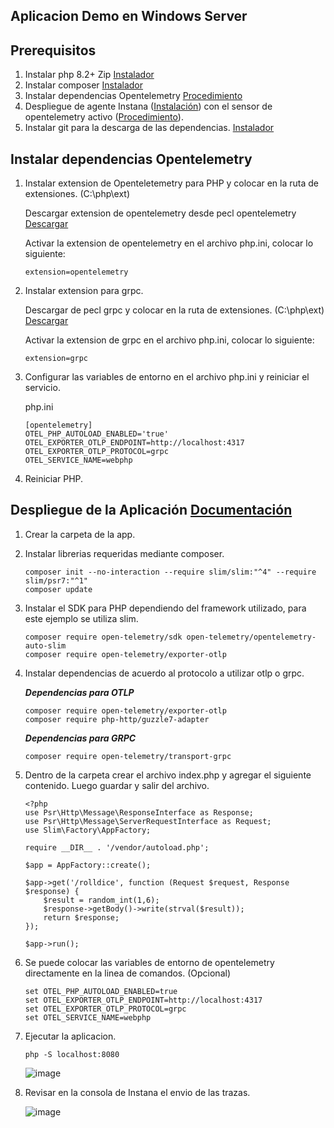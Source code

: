 ## Aplicacion Demo en Windows Server

## Prerequisitos

1. Instalar php 8.2+ Zip [Instalador](https://windows.php.net/download/)
2. Instalar composer [Instalador](https://getcomposer.org/download/)
3. Instalar dependencias Opentelemetry [Procedimiento](#instalar-dependencias-opentelemetry)
4. Despliegue de agente Instana ([Instalación](https://github.com/juan-conde-21/Instalacion-Agente-Instana/blob/main/README.md)) con el sensor de opentelemetry activo ([Procedimiento](https://github.com/juan-conde-21/Instalacion-Agente-Instana/blob/main/Sensores/Opentelemetry.md)).
5. Instalar git para la descarga de las dependencias. [Instalador](https://git-scm.com/downloads/win)

## Instalar dependencias Opentelemetry 

1. Instalar extension de Openteletemetry para PHP y colocar en la ruta de extensiones. (C:\php\ext)

    Descargar extension de opentelemetry desde pecl opentelemetry [Descargar](https://pecl.php.net/package/opentelemetry)

    Activar la extension de opentelemetry en el archivo php.ini, colocar lo siguiente:
   
       extension=opentelemetry

2. Instalar extension para grpc.

   Descargar de pecl grpc y colocar en la ruta de extensiones. (C:\php\ext) [Descargar](https://pecl.php.net/package/gRPC)

   Activar la extension de grpc en el archivo php.ini, colocar lo siguiente:
   
       extension=grpc

3. Configurar las variables de entorno en el archivo php.ini y reiniciar el servicio.

   php.ini

       [opentelemetry]
       OTEL_PHP_AUTOLOAD_ENABLED='true'
       OTEL_EXPORTER_OTLP_ENDPOINT=http://localhost:4317
       OTEL_EXPORTER_OTLP_PROTOCOL=grpc
       OTEL_SERVICE_NAME=webphp

4. Reiniciar PHP.


## Despliegue de la Aplicación [Documentación](https://opentelemetry.io/docs/languages/php/getting-started/)

1. Crear la carpeta de la app.

2. Instalar librerias requeridas mediante composer.

       composer init --no-interaction --require slim/slim:"^4" --require slim/psr7:"^1"
       composer update

3. Instalar el SDK para PHP dependiendo del framework utilizado, para este ejemplo se utiliza slim.

       composer require open-telemetry/sdk open-telemetry/opentelemetry-auto-slim
       composer require open-telemetry/exporter-otlp

4. Instalar dependencias de acuerdo al protocolo a utilizar otlp o grpc.

   ***Dependencias para OTLP***

       composer require open-telemetry/exporter-otlp
       composer require php-http/guzzle7-adapter

   ***Dependencias para GRPC***

       composer require open-telemetry/transport-grpc

5. Dentro de la carpeta crear el archivo index.php y agregar el siguiente contenido. Luego guardar y salir del archivo.

       <?php
       use Psr\Http\Message\ResponseInterface as Response;
       use Psr\Http\Message\ServerRequestInterface as Request;
       use Slim\Factory\AppFactory;
        
       require __DIR__ . '/vendor/autoload.php';
        
       $app = AppFactory::create();
        
       $app->get('/rolldice', function (Request $request, Response $response) {
           $result = random_int(1,6);
           $response->getBody()->write(strval($result));
           return $response;
       });
        
       $app->run();

6. Se puede colocar las variables de entorno de opentelemetry directamente en la linea de comandos. (Opcional)
   
       set OTEL_PHP_AUTOLOAD_ENABLED=true
       set OTEL_EXPORTER_OTLP_ENDPOINT=http://localhost:4317
       set OTEL_EXPORTER_OTLP_PROTOCOL=grpc
       set OTEL_SERVICE_NAME=webphp

7. Ejecutar la aplicacion.

       php -S localhost:8080

   ![image](https://github.com/user-attachments/assets/6d72b890-5640-4202-b3e2-baf74edab66c)

8. Revisar en la consola de Instana el envio de las trazas.

   ![image](https://github.com/user-attachments/assets/dac40d69-dc7e-4f34-8e45-b636a4bd4d46)





